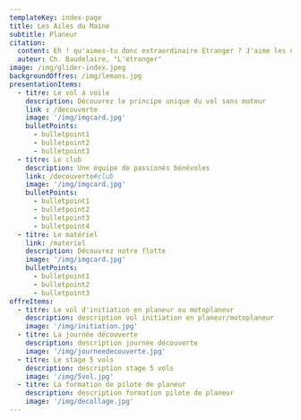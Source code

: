 ```yaml
---
templateKey: index-page
title: Les Ailes du Maine
subtitle: Planeur
citation:
  content: Eh ! qu'aimes-tu donc extraordinaire Etranger ? J'aime les nuages... les nuages qui passent...là-bas...là-bas... les merveilleux nuages !
  auteur: Ch. Baudelaire, "L'étranger"
image: /img/glider-index.jpeg
backgroundOffres: /img/lemans.jpg
presentationItems:
  - titre: Le vol à voile
    description: Découvrez le principe unique du vol sans moteur
    link : /decouverte
    image: '/img/imgcard.jpg'
    bulletPoints:
      - bulletpoint1
      - bulletpoint2
      - bulletpoint3
  - titre: Le club
    description: Une équipe de passionés bénévoles
    link: /decouverte#club
    image: '/img/imgcard.jpg'
    bulletPoints:
      - bulletpoint1
      - bulletpoint2
      - bulletpoint3
      - bulletpoint4
  - titre: Le matériel
    link: /materiel
    description: Découvrez notre flotte
    image: '/img/imgcard.jpg'
    bulletPoints:
      - bulletpoint1
      - bulletpoint2
      - bulletpoint3
offreItems:
  - titre: Le vol d'initiation en planeur ou motoplaneur
    description: description vol initiation en planeur/motoplaneur
    image: '/img/initiation.jpg'
  - titre: La journée découverte
    description: description journée découverte
    image: '/img/journeedecouverte.jpg'
  - titre: Le stage 5 vols
    description: description stage 5 vols
    image: '/img/5vol.jpg'
  - titre: La formation de pilote de planeur
    description: description formation pilote de planeur
    image: '/img/decollage.jpg'
---
```

